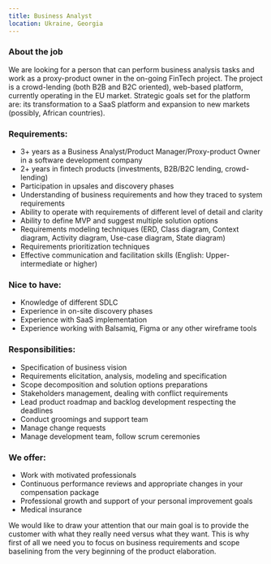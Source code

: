 ```yaml
---
title: Business Analyst
location: Ukraine, Georgia
---
```

### **About the job**

We are looking for a person that can perform business analysis tasks and work as a proxy-product owner in the on-going FinTech project. The project is a crowd-lending (both B2B and B2C oriented), web-based platform, currently operating in the EU market. Strategic goals set for the platform are: its transformation to a SaaS platform and expansion to new markets (possibly, African countries).

### **Requirements:**

* 3+ years as a Business Analyst/Product Manager/Proxy-product Owner in a software development company
* 2+ years in fintech products (investments, B2B/B2C lending, crowd-lending)
* Participation in upsales and discovery phases
* Understanding of business requirements and how they traced to system requirements
* Ability to operate with requirements of different level of detail and clarity
* Ability to define MVP and suggest multiple solution options
* Requirements modeling techniques (ERD, Class diagram, Context diagram, Activity diagram, Use-case diagram, State diagram)
* Requirements prioritization techniques
* Effective communication and facilitation skills (English: Upper-intermediate or higher)

### Nice to have:

* Knowledge of different SDLC
* Experience in on-site discovery phases
* Experience with SaaS implementation
* Experience working with Balsamiq, Figma or any other wireframe tools

### Responsibilities:

* Specification of business vision
* Requirements elicitation, analysis, modeling and specification
* Scope decomposition and solution options preparations
* Stakeholders management, dealing with conflict requirements
* Lead product roadmap and backlog development respecting the deadlines
* Conduct groomings and support team
* Manage change requests
* Manage development team, follow scrum ceremonies

### We offer:

* Work with motivated professionals
* Continuous performance reviews and appropriate changes in your compensation package
* Professional growth and support of your personal improvement goals
* Medical insurance

We would like to draw your attention that our main goal is to provide the customer with what they really need versus what they want. This is why first of all we need you to focus on business requirements and scope baselining from the very beginning of the product elaboration.